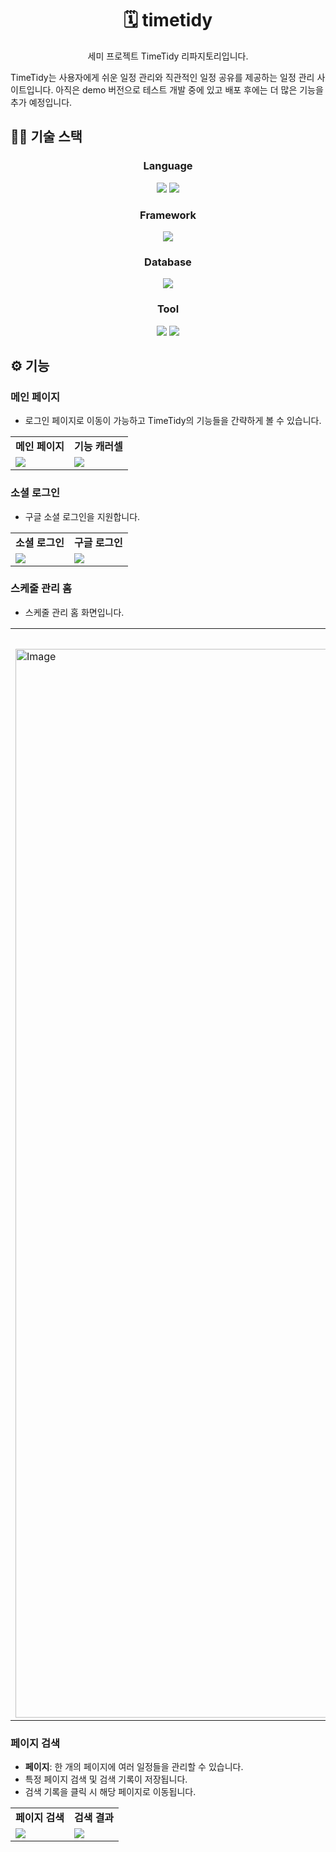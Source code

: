 <h1 align="center">🗓 timetidy</h1>
<p align="center">세미 프로젝트 TimeTidy 리파지토리입니다.</p>

TimeTidy는 사용자에게 쉬운 일정 관리와 직관적인 일정 공유를 제공하는 일정 관리 사이트입니다. 아직은 demo 버전으로 테스트 개발 중에 있고 배포 후에는 더 많은 기능을 추가 예정입니다.

## 👨‍💻 기술 스택
<h3 align="center">Language</h3>
<div align=center>
  <img src="https://img.shields.io/badge/java-007396?style=for-the-badge&logo=java&logoColor=white"> 
  <img src="https://img.shields.io/badge/javascript-F7DF1E?style=for-the-badge&logo=javascript&logoColor=black"> 
</div>

<h3 align="center">Framework</h3>
<div align=center>
  <img src="https://img.shields.io/badge/spring-6DB33F?style=for-the-badge&logo=spring&logoColor=white"> 
</div>

<h3 align="center">Database</h3>
<div align=center>
  <img src="https://img.shields.io/badge/oracle-F80000?style=for-the-badge&logo=oracle&logoColor=white">
</div>

<h3 align="center">Tool</h3>
<div align=center>
  <img src="https://img.shields.io/badge/DBeaver-1E73B6?style=for-the-badge&logo=DBeaver&logoColor=white">
  <img src="https://img.shields.io/badge/Sts4-6DB33F?style=for-the-badge&logo=spring&logoColor=white"> 
</div>

## ⚙ 기능
### 메인 페이지
- 로그인 페이지로 이동이 가능하고 TimeTidy의 기능들을 간략하게 볼 수 있습니다.
<table align="center">
<tbody>
<tr>
  <td align="center">
    <strong>메인 페이지</strong>
  </td>
  <td align="center">
    <strong>기능 캐러셀</strong>
  </td>  
</tr>
<tr>
  <td>
   <img src="https://github.com/user-attachments/assets/4d4bc6ba-03a0-44e4-aedb-303ee779927e">
  </td>
  <td>
   <img src="https://github.com/user-attachments/assets/45504872-906e-4ea6-924c-df61149b11dd">
  </td>
</tr>
</tbody>
</table>

### 소셜 로그인
- 구글 소셜 로그인을 지원합니다.
<table align="center">
<tbody>
<tr>
  <td align="center">
    <strong>소셜 로그인</strong>
  </td>
  <td align="center">
    <strong>구글 로그인</strong>
  </td>  
</tr>
<tr>
  <td>
   <img src="https://github.com/user-attachments/assets/cb14f661-0d02-4ab8-917e-6dabb636e4b8">
  </td>
  <td>
   <img src="https://github.com/user-attachments/assets/655bb968-f88b-44a9-9e45-ae26a0cc7629">
  </td>
</tr>
</tbody>
</table>

### 스케줄 관리 홈
- 스케줄 관리 홈 화면입니다.
<table align="center">
<tbody>
<tr>
  <td align="center">
    <strong>스케줄 관리 홈</strong>
  </td>
</tr>
<tr>
  <td>
   <img width="1710" alt="Image" src="https://github.com/user-attachments/assets/70d0c0e3-f2c0-4413-8dcc-9340f216a46d" />
  </td>
</tr>
</tbody>
</table>

### 페이지 검색
- **페이지**: 한 개의 페이지에 여러 일정들을 관리할 수 있습니다.
- 특정 페이지 검색 및 검색 기록이 저장됩니다.
- 검색 기록을 클릭 시 해당 페이지로 이동됩니다.
<table align="center">
<tbody>
<tr>
  <td align="center">
    <strong>페이지 검색</strong>
  </td>
  <td align="center">
    <strong>검색 결과</strong>
  </td>
</tr>
<tr>
  <td>
   <img src="https://github.com/user-attachments/assets/4a695065-4ad7-495c-b427-6d0dd1b9704f">
  </td>
  <td>
   <img src="https://github.com/user-attachments/assets/86acbe5b-a122-4efb-b699-61924b19b8b0">
  </td>
</tr>
</tbody>
</table>

